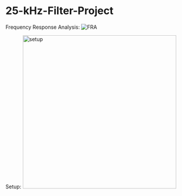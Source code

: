 # 25-kHz-Filter-Project


Frequency Response Analysis:
![FRA](https://github.com/user-attachments/assets/df71b86d-91ec-4273-8d8d-4d9226b9c63f)

Setup:
<img width="418" alt="setup" src="https://github.com/user-attachments/assets/19e32272-8819-410a-b2c0-19ac09b52fd2" />

